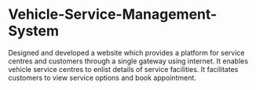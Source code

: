 # Vehicle-Service-Management-System
 Designed and developed a 
website which provides a platform for 
service centres and customers through a 
single gateway using internet. It enables 
vehicle service centres to enlist details of 
service facilities. It facilitates customers to 
view service options and book appointment.

